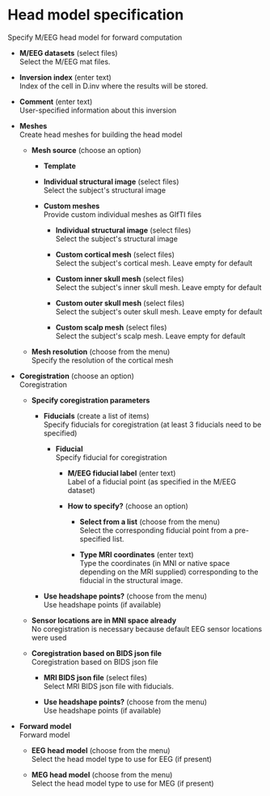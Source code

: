 # Head model specification  
Specify M/EEG head model for forward computation  

* **M/EEG datasets** (select files)  
Select the M/EEG mat files.  

* **Inversion index** (enter text)  
Index of the cell in D.inv where the results will be stored.  

* **Comment** (enter text)  
User-specified information about this inversion  

* **Meshes**   
Create head meshes for building the head model  

    * **Mesh source** (choose an option)  
      

        * **Template**   
          

        * **Individual structural image** (select files)  
        Select the subject's structural image  

        * **Custom meshes**   
        Provide custom individual meshes as GIfTI files  

            * **Individual structural image** (select files)  
            Select the subject's structural image  

            * **Custom cortical mesh** (select files)  
            Select the subject's cortical mesh. Leave empty for default  

            * **Custom inner skull mesh** (select files)  
            Select the subject's inner skull mesh. Leave empty for default  

            * **Custom outer skull mesh** (select files)  
            Select the subject's outer skull mesh. Leave empty for default  

            * **Custom scalp mesh** (select files)  
            Select the subject's scalp mesh. Leave empty for default  

    * **Mesh resolution** (choose from the menu)  
    Specify the resolution of the cortical mesh  

* **Coregistration** (choose an option)  
Coregistration  

    * **Specify coregistration parameters**   
      

        * **Fiducials** (create a list of items)  
        Specify fiducials for coregistration (at least 3 fiducials need to be specified)  

            * **Fiducial**   
            Specify fiducial for coregistration  

                * **M/EEG fiducial label** (enter text)  
                Label of a fiducial point (as specified in the M/EEG dataset)  

                * **How to specify?** (choose an option)  
                  

                    * **Select from a list** (choose from the menu)  
                    Select the corresponding fiducial point from a pre-specified list.  

                    * **Type MRI coordinates** (enter text)  
                    Type the coordinates (in MNI or native space depending on the MRI supplied) corresponding to the fiducial in the structural image.  

        * **Use headshape points?** (choose from the menu)  
        Use headshape points (if available)  

    * **Sensor locations are in MNI space already**   
    No coregistration is necessary because default EEG sensor locations were used  

    * **Coregistration based on BIDS json file**   
    Coregistration based on BIDS json file  

        * **MRI BIDS json file** (select files)  
        Select MRI BIDS json file with fiducials.  

        * **Use headshape points?** (choose from the menu)  
        Use headshape points (if available)  

* **Forward model**   
Forward model  

    * **EEG head model** (choose from the menu)  
    Select the head model type to use for EEG (if present)  

    * **MEG head model** (choose from the menu)  
    Select the head model type to use for MEG (if present)  
